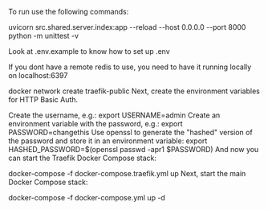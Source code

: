 To run use the following commands:

uvicorn src.shared.server.index:app --reload --host 0.0.0.0 --port 8000
python -m unittest -v

Look at .env.example to know how to set up .env

If you dont have a remote redis to use, you need to have it running locally on localhost:6397

docker network create traefik-public
Next, create the environment variables for HTTP Basic Auth.

Create the username, e.g.:
export USERNAME=admin
Create an environment variable with the password, e.g.:
export PASSWORD=changethis
Use openssl to generate the "hashed" version of the password and store it in an environment variable:
export HASHED_PASSWORD=$(openssl passwd -apr1 $PASSWORD)
And now you can start the Traefik Docker Compose stack:

docker-compose -f docker-compose.traefik.yml up
Next, start the main Docker Compose stack:

docker-compose -f docker-compose.yml up -d
